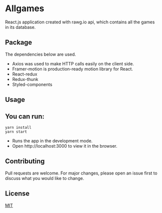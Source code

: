# Allgames

React.js application created with rawg.io api, which contains all the games in its database.

## Package

The dependencies below are used.

- Axios was used to make HTTP calls easily on the client side.
- Framer-motion is production-ready motion library for React.
- React-redux
- Redux-thunk
- Styled-components

## Usage

## You can run:

```
yarn install
yarn start
```

- Runs the app in the development mode.
- Open http://localhost:3000 to view it in the browser.

## Contributing

Pull requests are welcome. For major changes, please open an issue first to discuss what you would like to change.

## License

[MIT](https://choosealicense.com/licenses/mit/)
